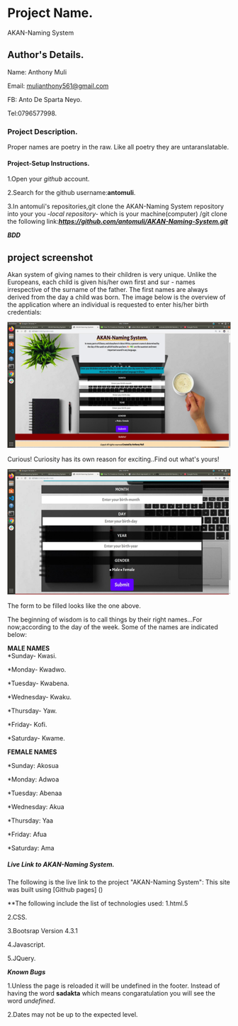 # Project Name.
AKAN-Naming System

## Author's Details.
Name: Anthony Muli

Email: mulianthony561@gmail.com

FB: Anto De Sparta Neyo.

Tel:0796577998.


### Project Description.
Proper names are poetry in the raw. Like all poetry they are untaranslatable.

#### Project-Setup Instructions.
1.Open your *github* account.

2.Search for the github username:**antomuli**.

3.In antomuli's repositories,git clone the AKAN-Naming System repository into your you *-local repository-* which is your machine(computer) /git clone the following link:***https://github.com/antomuli/AKAN-Naming-System.git***

***BDD***
## project screenshot
Akan system of giving names to their children is very unique. Unlike the Europeans, each child is given his/her own first and sur - names irrespective of the surname of the father. The first names are always derived from the day a child was born.
The image below is the overview of the application where an individual is requested to enter his/her birth credentials:

![nnvjhfsvncvsjh](Images/BDD.jpg)

Curious! Curiosity has its own reason for exciting..Find out what's yours!

![chinchillah](Images/Readme.jpg)

The form to be filled looks like the one above.

The beginning of wisdom is to call things by their right names...For now;according to the day of the week. Some of the names are indicated below:

**MALE NAMES**                                            
*Sunday- Kwasi.                                                            

*Monday- Kwadwo.                                          

*Tuesday- Kwabena.                                        

*Wednesday- Kwaku.                                        

*Thursday- Yaw.                                           

*Friday- Kofi.                                            

*Saturday- Kwame.                                         

**FEMALE NAMES**

*Sunday: Akosua

*Monday: Adwoa

*Tuesday: Abenaa

*Wednesday: Akua

*Thursday: Yaa

*Friday: Afua

*Saturday: Ama


##### Live Link to AKAN-Naming System.
The following is the live link to the project "AKAN-Naming System":
This site was built using [Github pages] ()

**The following include the list of technologies used:
1.html.5

2.CSS.

3.Bootsrap Version 4.3.1

4.Javascript.

5.JQuery.

***Known Bugs***

1.Unless the page is reloaded it will be undefined in the footer. Instead of having the word **sadakta** which means congaratulation you will see the word *undefined*.

2.Dates may not be up to the expected level.